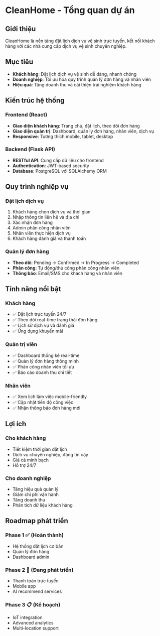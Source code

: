 # CleanHome - Tổng quan dự án

## Giới thiệu

CleanHome là nền tảng đặt lịch dịch vụ vệ sinh trực tuyến, kết nối khách hàng với các nhà cung cấp dịch vụ vệ sinh chuyên nghiệp.

## Mục tiêu

- **Khách hàng**: Đặt lịch dịch vụ vệ sinh dễ dàng, nhanh chóng
- **Doanh nghiệp**: Tối ưu hóa quy trình quản lý đơn hàng và nhân viên
- **Hiệu quả**: Tăng doanh thu và cải thiện trải nghiệm khách hàng

## Kiến trúc hệ thống

### Frontend (React)
- **Giao diện khách hàng**: Trang chủ, đặt lịch, theo dõi đơn hàng
- **Giao diện quản trị**: Dashboard, quản lý đơn hàng, nhân viên, dịch vụ
- **Responsive**: Tương thích mobile, tablet, desktop

### Backend (Flask API)
- **RESTful API**: Cung cấp dữ liệu cho frontend
- **Authentication**: JWT-based security
- **Database**: PostgreSQL với SQLAlchemy ORM

## Quy trình nghiệp vụ

### Đặt lịch dịch vụ
1. Khách hàng chọn dịch vụ và thời gian
2. Nhập thông tin liên hệ và địa chỉ
3. Xác nhận đơn hàng
4. Admin phân công nhân viên
5. Nhân viên thực hiện dịch vụ
6. Khách hàng đánh giá và thanh toán

### Quản lý đơn hàng
- **Theo dõi**: Pending → Confirmed → In Progress → Completed
- **Phân công**: Tự động/thủ công phân công nhân viên
- **Thông báo**: Email/SMS cho khách hàng và nhân viên

## Tính năng nổi bật

### Khách hàng
- ✅ Đặt lịch trực tuyến 24/7
- ✅ Theo dõi real-time trạng thái đơn hàng
- ✅ Lịch sử dịch vụ và đánh giá
- ✅ Ứng dụng khuyến mãi

### Quản trị viên
- ✅ Dashboard thống kê real-time
- ✅ Quản lý đơn hàng thông minh
- ✅ Phân công nhân viên tối ưu
- ✅ Báo cáo doanh thu chi tiết

### Nhân viên
- ✅ Xem lịch làm việc mobile-friendly
- ✅ Cập nhật tiến độ công việc
- ✅ Nhận thông báo đơn hàng mới

## Lợi ích

### Cho khách hàng
- Tiết kiệm thời gian đặt lịch
- Dịch vụ chuyên nghiệp, đáng tin cậy
- Giá cả minh bạch
- Hỗ trợ 24/7

### Cho doanh nghiệp
- Tăng hiệu quả quản lý
- Giảm chi phí vận hành
- Tăng doanh thu
- Phân tích dữ liệu khách hàng

## Roadmap phát triển

### Phase 1 ✅ (Hoàn thành)
- Hệ thống đặt lịch cơ bản
- Quản lý đơn hàng
- Dashboard admin

### Phase 2 🚧 (Đang phát triển)
- Thanh toán trực tuyến
- Mobile app
- AI recommend services

### Phase 3 📋 (Kế hoạch)
- IoT integration
- Advanced analytics
- Multi-location support
